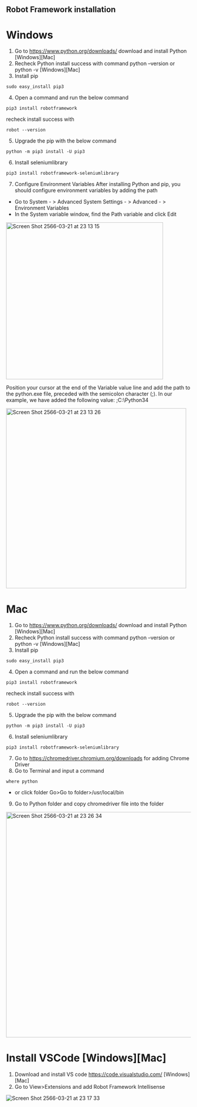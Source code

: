 ## Robot Framework installation

# Windows
1. Go to https://www.python.org/downloads/ download and install Python [Windows][Mac]
2. Recheck Python install success with command python –version or python -v [Windows][Mac]
3. Install pip
```
sudo easy_install pip3
```
4. Open a command and run the below command
```
pip3 install robotframework
```
recheck install success with
```
robot --version
```
5. Upgrade the pip with the below command
```
python -m pip3 install -U pip3
```
6. Install seleniumlibrary
```
pip3 install robotframework-seleniumlibrary
```
7. Configure Environment Variables After installing Python and pip, you should configure environment variables by adding the path

- Go to System - > Advanced System Settings - > Advanced - > Environment Variables
- In the System variable window, find the Path variable and click Edit

<img width="428" alt="Screen Shot 2566-03-21 at 23 13 15" src="https://user-images.githubusercontent.com/102522906/226671168-e9ac8980-810b-4afc-bef6-3bcc2e38ba48.png">

Position your cursor at the end of the Variable value line and add the path to the python.exe file, preceded with the semicolon character (;). In our example, we have added the following value: ;C:\Python34

<img width="491" alt="Screen Shot 2566-03-21 at 23 13 26" src="https://user-images.githubusercontent.com/102522906/226671442-25136524-f2a6-4715-8897-73612df338d7.png">

# Mac
1. Go to https://www.python.org/downloads/ download and install Python [Windows][Mac]
2. Recheck Python install success with command python –version or python -v [Windows][Mac]
3. Install pip
```
sudo easy_install pip3
```
4. Open a command and run the below command
```
pip3 install robotframework
```
recheck install success with
```
robot --version
```
5. Upgrade the pip with the below command
```
python -m pip3 install -U pip3
```
6. Install seleniumlibrary
```
pip3 install robotframework-seleniumlibrary
```
7. Go to https://chromedriver.chromium.org/downloads for adding Chrome Driver
8. Go to Terminal and input a command 
```
where python
```
- or click folder Go>Go to folder>/usr/local/bin

9. Go to Python folder and copy chromedriver file into the folder
<img width="615" alt="Screen Shot 2566-03-21 at 23 26 34" src="https://user-images.githubusercontent.com/102522906/226675737-ccf77b0e-ea4b-423d-be83-fdf558c61c92.png">


# Install VSCode [Windows][Mac]

1. Download and install VS code https://code.visualstudio.com/ [Windows][Mac]
2. Go to View>Extensions and add Robot Framework Intellisense

![Screen Shot 2566-03-21 at 23 17 33](https://user-images.githubusercontent.com/102522906/226673853-afa42908-ab8d-4a9b-9710-f2c3e210b2f9.png)
